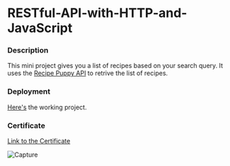 # RESTful-API-with-HTTP-and-JavaScript

### Description 
This mini project gives you a list of recipes based on your search query. It uses the [Recipe Puppy API](http://www.recipepuppy.com/) to retrive the list of recipes.

### Deployment
[Here's](https://keenal.github.io/RESTful-API-with-HTTP-and-JavaScript/) the working project. 

### Certificate
[Link to the Certificate](https://www.coursera.org/account/accomplishments/certificate/PZYXGQB94MEX)

![Capture](https://user-images.githubusercontent.com/14351534/88467051-5f73d900-ce98-11ea-9955-fbbfaf9b24f0.PNG)
